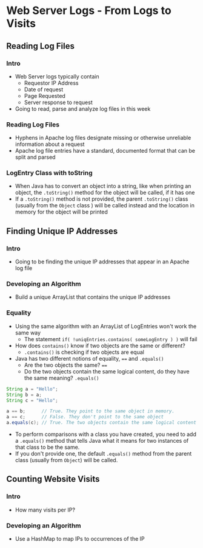 # Web Server Logs - From Logs to Visits

## Reading Log Files

### Intro
* Web Server logs typically contain
  * Requestor IP Address
  * Date of request
  * Page Requested
  * Server response to request
* Going to read, parse and analyze log files in this week

### Reading Log Files
* Hyphens in Apache log files designate missing or otherwise unreliable information about a request
* Apache log file entries have a standard, documented format that can be split and parsed

### LogEntry Class with toString
* When Java has to convert an object into a string, like when printing an object, the `.toString()`
  method for the object will be called, if it has one
* If a `.toString()` method is not provided, the parent `.toString()` class (usually from the `Object` class )
  will be called instead and the location in memory for the object will be printed

## Finding Unique IP Addresses

### Intro
* Going to be finding the unique IP addresses that appear in an Apache log file

### Developing an Algorithm
* Build a unique ArrayList that contains the unique IP addresses

### Equality
* Using the same algorithm with an ArrayList of LogEntries won't work the same way
  * The statement `if( !uniqEntries.contains( someLogEntry ) )` will fail
* How does `contains()` know if two objects are the same or different?
  * `.contains()` is checking if two objects are equal
* Java has two different notions of equality, `==` and `.equals()`
  * Are the two objects the same? `==`
  * Do the two objects contain the same logical content, do they have the same meaning? `.equals()`
```java
String a = "Hello";
String b = a;
String c = "Hello";

a == b;      // True. They point to the same object in memory.
a == c;      // False. They don't point to the same object
a.equals(c); // True. The two objects contain the same logical content
```
* To perform comparisons with a class you have created, you need to add a `.equals()` method that
  tells Java what it means for two instances of that class to be the same.
* If you don't provide one, the default `.equals()` method from the parent class (usually from `Object`)
  will be called.

## Counting Website Visits

### Intro
* How many visits per IP?

### Developing an Algorithm
* Use a HashMap to map IPs to occurrences of the IP
